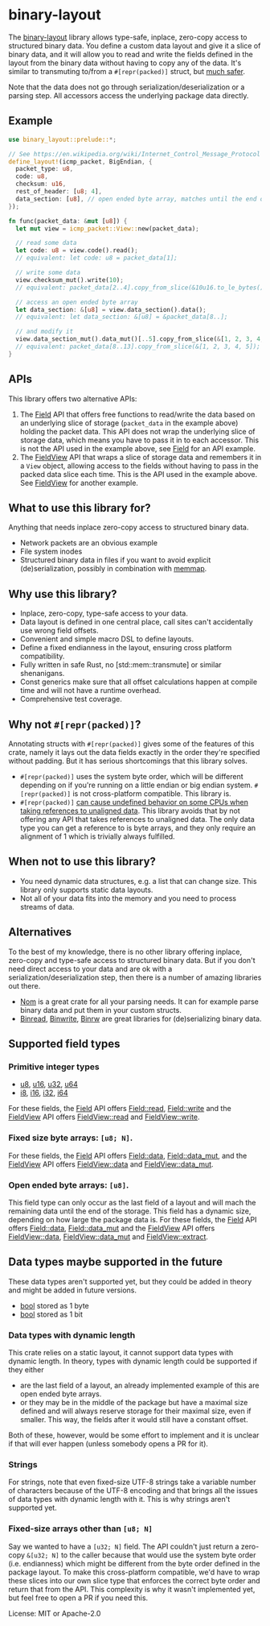 # binary-layout

The [binary-layout](crate) library allows type-safe, inplace, zero-copy access to structured binary data.
You define a custom data layout and give it a slice of binary data, and it will allow you to read and
write the fields defined in the layout from the binary data without having to copy any of the data.
It's similar to transmuting to/from a `#[repr(packed)]` struct, but [much safer](#why-not-reprpacked).

Note that the data does not go through serialization/deserialization or a parsing step.
All accessors access the underlying package data directly.

## Example
```rust
use binary_layout::prelude::*;

// See https://en.wikipedia.org/wiki/Internet_Control_Message_Protocol for ICMP package layout
define_layout!(icmp_packet, BigEndian, {
  packet_type: u8,
  code: u8,
  checksum: u16,
  rest_of_header: [u8; 4],
  data_section: [u8], // open ended byte array, matches until the end of the package
});

fn func(packet_data: &mut [u8]) {
  let mut view = icmp_packet::View::new(packet_data);

  // read some data
  let code: u8 = view.code().read();
  // equivalent: let code: u8 = packet_data[1];

  // write some data
  view.checksum_mut().write(10);
  // equivalent: packet_data[2..4].copy_from_slice(&10u16.to_le_bytes());

  // access an open ended byte array
  let data_section: &[u8] = view.data_section().data();
  // equivalent: let data_section: &[u8] = &packet_data[8..];

  // and modify it
  view.data_section_mut().data_mut()[..5].copy_from_slice(&[1, 2, 3, 4, 5]);
  // equivalent: packet_data[8..13].copy_from_slice(&[1, 2, 3, 4, 5]);
}
```

## APIs
This library offers two alternative APIs:
1. The [Field](binary_layout::Field) API that offers free functions to read/write the data based on an underlying slice of storage (`packet_data` in the example above) holding the packet data. This API does not wrap the underlying slice of storage data, which means you have to pass it in to each accessor.
   This is not the API used in the example above, see [Field](binary_layout::Field) for an API example.
2. The [FieldView](binary_layout::FieldView) API that wraps a slice of storage data and remembers it in a `View` object, allowing access to the fields without having to pass in the packed data slice each time. This is the API used in the example above. See [FieldView](binary_layout::FieldView) for another example.

## What to use this library for?
Anything that needs inplace zero-copy access to structured binary data.
- Network packets are an obvious example
- File system inodes
- Structured binary data in files if you want to avoid explicit (de)serialization, possibly in combination with [memmap](https://docs.rs/memmap).

## Why use this library?
- Inplace, zero-copy, type-safe access to your data.
- Data layout is defined in one central place, call sites can't accidentally use wrong field offsets.
- Convenient and simple macro DSL to define layouts.
- Define a fixed endianness in the layout, ensuring cross platform compatibility.
- Fully written in safe Rust, no [std::mem::transmute] or similar shenanigans.
- Const generics make sure that all offset calculations happen at compile time and will not have a runtime overhead.
- Comprehensive test coverage.

## Why not `#[repr(packed)]`?
Annotating structs with `#[repr(packed)]` gives some of the features of this crate, namely it lays out the data fields exactly in the order they're specified
without padding. But it has serious shortcomings that this library solves.
- `#[repr(packed)]` uses the system byte order, which will be different depending on if you're running on a little endian or big endian system. `#[repr(packed)]` is not cross-platform compatible. This library is.
- `#[repr(packed)]` [can cause undefined behavior on some CPUs when taking references to unaligned data](https://doc.rust-lang.org/nomicon/other-reprs.html#reprpacked).
   This library avoids that by not offering any API that takes references to unaligned data. The only data type you can get a reference to is byte arrays, and they only require an alignment of 1 which is trivially always fulfilled.

## When not to use this library?
- You need dynamic data structures, e.g. a list that can change size. This library only supports static data layouts.
- Not all of your data fits into the memory and you need to process streams of data.

## Alternatives
To the best of my knowledge, there is no other library offering inplace, zero-copy and type-safe access to structured binary data.
But if you don't need direct access to your data and are ok with a serialization/deserialization step, then there is a number of amazing libraries out there.
- [Nom](https://crates.io/crates/nom) is a great crate for all your parsing needs. It can for example parse binary data and put them in your custom structs.
- [Binread](https://crates.io/crates/binread), [Binwrite](https://crates.io/crates/binwrite), [Binrw](https://crates.io/crates/binrw) are great libraries for (de)serializing binary data.

## Supported field types
### Primitive integer types
- [u8](::std::primitive.u8), [u16](::std::primitive.u16), [u32](::std::primitive.u32), [u64](::std::primitive.u64)
- [i8](::std::primitive.i8), [i16](::std::primitive.i16), [i32](::std::primitive.i32), [i64](::std::primitive.i64)

For these fields, the [Field](binary_layout::Field) API offers [Field::read](binary_layout::Field::read), [Field::write](binary_layout::Field::write) and the [FieldView](binary_layout::FieldView) API offers [FieldView::read](binary_layout::FieldView::Read) and [FieldView::write](binary_layout::FieldView::write).

### Fixed size byte arrays: `[u8; N]`.
For these fields, the [Field](binary_layout::Field) API offers [Field::data](binary_layout::Field::data), [Field::data_mut](binary_layout::Field::data_mut), and the [FieldView](binary_layout::FieldView) API offers [FieldView::data](binary_layout::FieldView::data) and [FieldView::data_mut](binary_layout::FieldView::data_mut).

### Open ended byte arrays: `[u8]`.
This field type can only occur as the last field of a layout and will mach the remaining data until the end of the storage.
This field has a dynamic size, depending on how large the package data is.
For these fields, the [Field](binary_layout::Field) API offers [Field::data](binary_layout::Field::data), [Field::data_mut](binary_layout::Field::data_mut) and the [FieldView](binary_layout::FieldView) API offers [FieldView::data](binary_layout::FieldView::data), [FieldView::data_mut](binary_layout::FieldView::data_mut) and [FieldView::extract](binary_layout::FieldView::extract).

## Data types maybe supported in the future
These data types aren't supported yet, but they could be added in theory and might be added in future versions.
- [bool](::std::primitive.bool) stored as 1 byte
- [bool](::std::primitive.bool) stored as 1 bit

### Data types with dynamic length
This crate relies on a static layout, it cannot support data types with dynamic length.
In theory, types with dynamic length could be supported if they either
- are the last field of a layout, an already implemented example of this are open ended byte arrays.
- or they may be in the middle of the package but have a maximal size defined and will always reserve storage for their maximal size, even if smaller.
  This way, the fields after it would still have a constant offset.

Both of these, however, would be some effort to implement and it is unclear if that will ever happen (unless somebody opens a PR for it).

### Strings
For strings, note that even fixed-size UTF-8 strings take a variable number of characters because of the UTF-8 encoding and that brings all the issues of data types with dynamic length with it.
This is why strings aren't supported yet.

### Fixed-size arrays other than `[u8; N]`
Say we wanted to have a `[u32; N]` field. The API couldn't just return a zero-copy `&[u32; N]` to the caller because that would use the system byte order (i.e. endianness) which might be different from the byte order defined in the package layout.
To make this cross-platform compatible, we'd have to wrap these slices into our own slice type that enforces the correct byte order and return that from the API.
This complexity is why it wasn't implemented yet, but feel free to open a PR if you need this.

License: MIT or Apache-2.0
